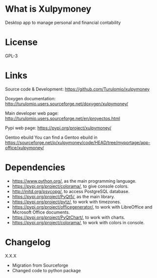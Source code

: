 What is Xulpymoney
==================
Desktop app to manage personal and financial contability

License
=======
GPL-3

Links
=====

Source code & Development:
    https://github.com/Turulomio/xulpymoney

Doxygen documentation:
    http://turulomio.users.sourceforge.net/doxygen/xulpymoney/

Main developer web page:
    http://turulomio.users.sourceforge.net/en/proyectos.html

Pypi web page:
    https://pypi.org/project/xulpymoney/

Gentoo ebuild
    You can find a Gentoo ebuild in https://sourceforge.net/p/xulpymoney/code/HEAD/tree/myportage/app-office/xulpymoney/


Dependencies
============
* https://www.python.org/, as the main programming language.
* https://pypi.org/project/colorama/, to give console colors.
* http://initd.org/psycopg/, to access PostgreSQL database.
* https://pypi.org/project/PyQt5/, as the main library.
* https://pypi.org/project/pytz/, to work with timezones.
* https://pypi.org/project/officegenerator/, to work with LibreOffice and Microsoft Office documents.
* https://pypi.org/project/PyQtChart/, to work with charts.
* https://pypi.org/project/colorama/, to work with colors in console.

Changelog
=========
X.X.X
  * Migration from Sourceforge
  * Changed code to python package
